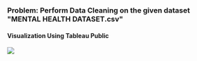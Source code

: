 ### Problem: Perform Data Cleaning on the given dataset "MENTAL HEALTH DATASET.csv"
<html>
  <head>
    <script type='text/javascript'>                    var divElement = document.getElementById('viz1606826465274');                    var vizElement = divElement.getElementsByTagName('object')[0];                    if ( divElement.offsetWidth > 800 ) { vizElement.style.width='1266px';vizElement.style.height='795px';} else if ( divElement.offsetWidth > 500 ) { vizElement.style.width='1266px';vizElement.style.height='795px';} else { vizElement.style.width='100%';vizElement.style.height='1277px';}                     var scriptElement = document.createElement('script');                    scriptElement.src = 'https://public.tableau.com/javascripts/api/viz_v1.js';                    vizElement.parentNode.insertBefore(scriptElement, vizElement);                </script>
  </head>
  <body>
    <div class='tableauPlaceholder' id='viz1606826465274' style='position: relative'><h4>Visualization Using Tableau Public</h4><noscript><a href='#'><img alt=' ' src='https:&#47;&#47;public.tableau.com&#47;static&#47;images&#47;Me&#47;MentalHealthDataVisualization_16068246440900&#47;MentalHealthDataVisualization&#47;1_rss.png' style='border: none' /></a></noscript><object class='tableauViz'  style='display:none;'><param name='host_url' value='https%3A%2F%2Fpublic.tableau.com%2F' /> <param name='embed_code_version' value='3' /> <param name='site_root' value='' /><param name='name' value='MentalHealthDataVisualization_16068246440900&#47;MentalHealthDataVisualization' /><param name='tabs' value='no' /><param name='toolbar' value='yes' /><param name='static_image' value='https:&#47;&#47;public.tableau.com&#47;static&#47;images&#47;Me&#47;MentalHealthDataVisualization_16068246440900&#47;MentalHealthDataVisualization&#47;1.png' /> <param name='animate_transition' value='yes' /><param name='display_static_image' value='yes' /><param name='display_spinner' value='yes' /><param name='display_overlay' value='yes' /><param name='display_count' value='yes' /><param name='language' value='en' /></object></div>
  </body>
</html>
